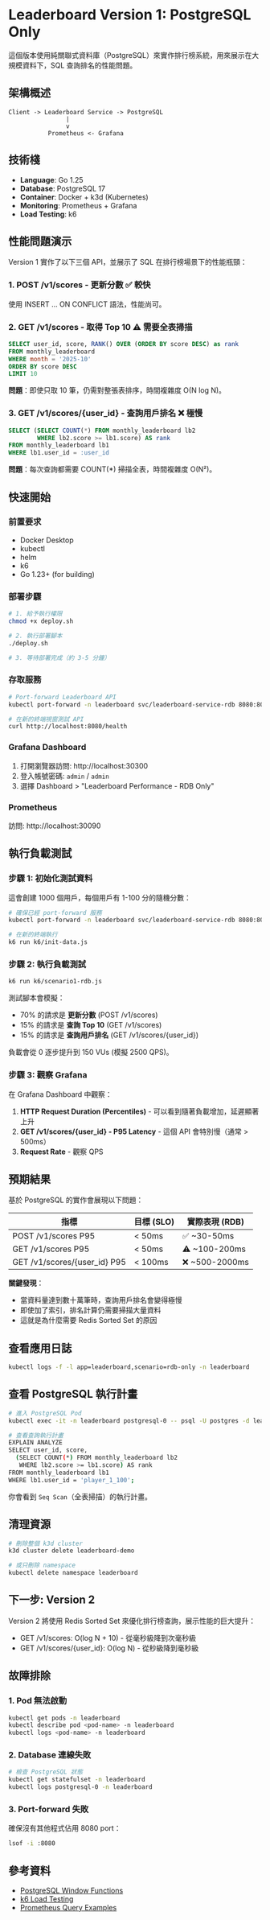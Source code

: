 # Leaderboard Version 1: PostgreSQL Only

這個版本使用純關聯式資料庫（PostgreSQL）來實作排行榜系統，用來展示在大規模資料下，SQL 查詢排名的性能問題。

## 架構概述

```
Client -> Leaderboard Service -> PostgreSQL
                |
                v
           Prometheus <- Grafana
```

## 技術棧

- **Language**: Go 1.25
- **Database**: PostgreSQL 17
- **Container**: Docker + k3d (Kubernetes)
- **Monitoring**: Prometheus + Grafana
- **Load Testing**: k6

## 性能問題演示

Version 1 實作了以下三個 API，並展示了 SQL 在排行榜場景下的性能瓶頸：

### 1. POST /v1/scores - 更新分數 ✅ 較快
使用 INSERT ... ON CONFLICT 語法，性能尚可。

### 2. GET /v1/scores - 取得 Top 10 ⚠️ 需要全表掃描
```sql
SELECT user_id, score, RANK() OVER (ORDER BY score DESC) as rank
FROM monthly_leaderboard
WHERE month = '2025-10'
ORDER BY score DESC
LIMIT 10
```
**問題**：即使只取 10 筆，仍需對整張表排序，時間複雜度 O(N log N)。

### 3. GET /v1/scores/{user_id} - 查詢用戶排名 ❌ 極慢
```sql
SELECT (SELECT COUNT(*) FROM monthly_leaderboard lb2
        WHERE lb2.score >= lb1.score) AS rank
FROM monthly_leaderboard lb1
WHERE lb1.user_id = :user_id
```
**問題**：每次查詢都需要 COUNT(*) 掃描全表，時間複雜度 O(N²)。

## 快速開始

### 前置要求

- Docker Desktop
- kubectl
- helm
- k6
- Go 1.23+ (for building)

### 部署步驟

```bash
# 1. 給予執行權限
chmod +x deploy.sh

# 2. 執行部署腳本
./deploy.sh

# 3. 等待部署完成（約 3-5 分鐘）
```

### 存取服務

```bash
# Port-forward Leaderboard API
kubectl port-forward -n leaderboard svc/leaderboard-service-rdb 8080:80

# 在新的終端視窗測試 API
curl http://localhost:8080/health
```

### Grafana Dashboard

1. 打開瀏覽器訪問: http://localhost:30300
2. 登入帳號密碼: `admin` / `admin`
3. 選擇 Dashboard > "Leaderboard Performance - RDB Only"

### Prometheus

訪問: http://localhost:30090

## 執行負載測試

### 步驟 1: 初始化測試資料

這會創建 1000 個用戶，每個用戶有 1-100 分的隨機分數：

```bash
# 確保已經 port-forward 服務
kubectl port-forward -n leaderboard svc/leaderboard-service-rdb 8080:80

# 在新的終端執行
k6 run k6/init-data.js
```

### 步驟 2: 執行負載測試

```bash
k6 run k6/scenario1-rdb.js
```

測試腳本會模擬：
- 70% 的請求是 **更新分數** (POST /v1/scores)
- 15% 的請求是 **查詢 Top 10** (GET /v1/scores)
- 15% 的請求是 **查詢用戶排名** (GET /v1/scores/{user_id})

負載會從 0 逐步提升到 150 VUs (模擬 2500 QPS)。

### 步驟 3: 觀察 Grafana

在 Grafana Dashboard 中觀察：

1. **HTTP Request Duration (Percentiles)** - 可以看到隨著負載增加，延遲顯著上升
2. **GET /v1/scores/{user_id} - P95 Latency** - 這個 API 會特別慢（通常 > 500ms）
3. **Request Rate** - 觀察 QPS

## 預期結果

基於 PostgreSQL 的實作會展現以下問題：

| 指標 | 目標 (SLO) | 實際表現 (RDB) |
|------|-----------|---------------|
| POST /v1/scores P95 | < 50ms | ✅ ~30-50ms |
| GET /v1/scores P95 | < 50ms | ⚠️ ~100-200ms |
| GET /v1/scores/{user_id} P95 | < 100ms | ❌ ~500-2000ms |

**關鍵發現**：
- 當資料量達到數十萬筆時，查詢用戶排名會變得極慢
- 即使加了索引，排名計算仍需要掃描大量資料
- 這就是為什麼需要 Redis Sorted Set 的原因

## 查看應用日誌

```bash
kubectl logs -f -l app=leaderboard,scenario=rdb-only -n leaderboard
```

## 查看 PostgreSQL 執行計畫

```bash
# 進入 PostgreSQL Pod
kubectl exec -it -n leaderboard postgresql-0 -- psql -U postgres -d leaderboard

# 查看查詢執行計畫
EXPLAIN ANALYZE
SELECT user_id, score,
  (SELECT COUNT(*) FROM monthly_leaderboard lb2
   WHERE lb2.score >= lb1.score) AS rank
FROM monthly_leaderboard lb1
WHERE lb1.user_id = 'player_1_100';
```

你會看到 `Seq Scan`（全表掃描）的執行計畫。

## 清理資源

```bash
# 刪除整個 k3d cluster
k3d cluster delete leaderboard-demo

# 或只刪除 namespace
kubectl delete namespace leaderboard
```

## 下一步: Version 2

Version 2 將使用 Redis Sorted Set 來優化排行榜查詢，展示性能的巨大提升：

- GET /v1/scores: O(log N + 10) - 從毫秒級降到次毫秒級
- GET /v1/scores/{user_id}: O(log N) - 從秒級降到毫秒級

## 故障排除

### 1. Pod 無法啟動

```bash
kubectl get pods -n leaderboard
kubectl describe pod <pod-name> -n leaderboard
kubectl logs <pod-name> -n leaderboard
```

### 2. Database 連線失敗

```bash
# 檢查 PostgreSQL 狀態
kubectl get statefulset -n leaderboard
kubectl logs postgresql-0 -n leaderboard
```

### 3. Port-forward 失敗

確保沒有其他程式佔用 8080 port：
```bash
lsof -i :8080
```

## 參考資料

- [PostgreSQL Window Functions](https://www.postgresql.org/docs/current/tutorial-window.html)
- [k6 Load Testing](https://k6.io/docs/)
- [Prometheus Query Examples](https://prometheus.io/docs/prometheus/latest/querying/examples/)
